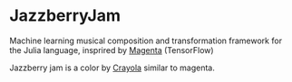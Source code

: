 # JazzberryJam
Machine learning musical composition and transformation framework for the Julia language, insprired by [Magenta](https://github.com/magenta) (TensorFlow)

Jazzberry jam is a color by [Crayola](https://www.crayola.com/explore-colors/jazzberry-jam.aspx) similar to magenta.
